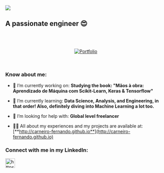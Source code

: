 <img src="https://github.com/carneiro-fernando/carneiro-fernando/raw/main/assets/fernando-carneiro_GIF2023.gif"> 

<h2>A passionate engineer 😍</h2><br><br>

<p align=center>
    <a href="https://carneiro-fernando.github.io/">
        <img src="https://img.shields.io/badge/Visite%20meu%20portfolio-4254f5?style=for-the-badge" alt="Portfolio">
    </a>
</p><br>

<h3 align="left">Know about me:</h3>

- 🔭 I’m currently working on:  **Studying the book: "Mãos à obra: Aprendizado de Máquina com Scikit-Learn, Keras & Tensorflow"**

- 🌱 I’m currently learning: **Data Science, Analysis, and Engineering, in that order! Also, definitely diving into Machine Learning a lot too.**

- 🤝 I’m looking for help with:   **Global level freelancer**

- 👨‍💻 All about my experiences and my projects are available at: [**http://carneiro-fernando.github.io**](http://carneiro-fernando.github.io)

<h3 align="left">Connect with me in my LinkedIn:</h3>
<p align="left">
<a href="https://www.linkedin.com/in/fernando-carneiro-5942a982/" target="blank"><img align="center" src="https://icons.iconarchive.com/icons/limav/flat-gradient-social/256/Linkedin-icon.png" alt="https://www.linkedin.com/in/fernando-carneiro-5942a982/" width="30" height="30"/></a>
</p>

<!-- <h3 align="left">Languages and Tools:</h3>
<p align="left"> <a href="https://www.w3schools.com/cs/" target="_blank"> <img src="https://raw.githubusercontent.com/devicons/devicon/master/icons/csharp/csharp-original.svg" alt="csharp" width="40" height="40"/> </a> <a href="https://www.w3schools.com/css/" target="_blank"> <img src="https://raw.githubusercontent.com/devicons/devicon/master/icons/css3/css3-original-wordmark.svg" alt="css3" width="40" height="40"/> </a> <a href="https://expressjs.com" target="_blank"> <img src="https://raw.githubusercontent.com/devicons/devicon/master/icons/express/express-original-wordmark.svg" alt="express" width="40" height="40"/> </a> <a href="https://www.figma.com/" target="_blank"> <img src="https://www.vectorlogo.zone/logos/figma/figma-icon.svg" alt="figma" width="40" height="40"/> </a> <a href="https://git-scm.com/" target="_blank"> <img src="https://www.vectorlogo.zone/logos/git-scm/git-scm-icon.svg" alt="git" width="40" height="40"/> </a> <a href="https://www.w3.org/html/" target="_blank"> <img src="https://raw.githubusercontent.com/devicons/devicon/master/icons/html5/html5-original-wordmark.svg" alt="html5" width="40" height="40"/> </a> <a href="https://www.java.com" target="_blank"> <img src="https://raw.githubusercontent.com/devicons/devicon/master/icons/java/java-original.svg" alt="java" width="40" height="40"/> </a> <a href="https://developer.mozilla.org/en-US/docs/Web/JavaScript" target="_blank"> <img src="https://raw.githubusercontent.com/devicons/devicon/master/icons/javascript/javascript-original.svg" alt="javascript" width="40" height="40"/> </a> <a href="https://www.linux.org/" target="_blank"> <img src="https://raw.githubusercontent.com/devicons/devicon/master/icons/linux/linux-original.svg" alt="linux" width="40" height="40"/> </a> <a href="https://www.mysql.com/" target="_blank"> <img src="https://raw.githubusercontent.com/devicons/devicon/master/icons/mysql/mysql-original-wordmark.svg" alt="mysql" width="40" height="40"/> </a> <a href="https://nodejs.org" target="_blank"> <img src="https://raw.githubusercontent.com/devicons/devicon/master/icons/nodejs/nodejs-original-wordmark.svg" alt="nodejs" width="40" height="40"/> </a> <a href="https://www.photoshop.com/en" target="_blank"> <img src="https://raw.githubusercontent.com/devicons/devicon/master/icons/photoshop/photoshop-line.svg" alt="photoshop" width="40" height="40"/> </a> <a href="https://www.php.net" target="_blank"> <img src="https://raw.githubusercontent.com/devicons/devicon/master/icons/php/php-original.svg" alt="php" width="40" height="40"/> </a> <a href="https://www.sketch.com/" target="_blank"> <img src="https://www.vectorlogo.zone/logos/sketchapp/sketchapp-icon.svg" alt="sketch" width="40" height="40"/> </a> <a href="https://developer.apple.com/swift/" target="_blank"> <img src="https://raw.githubusercontent.com/devicons/devicon/master/icons/swift/swift-original.svg" alt="swift" width="40" height="40"/> </a> <a href="https://www.adobe.com/products/xd.html" target="_blank"> <img src="https://cdn.worldvectorlogo.com/logos/adobe-xd.svg" alt="xd" width="40" height="40"/> </a> </p>

<p><img align="left" src="https://github-readme-stats.vercel.app/api/top-langs?username=carneiro-fernando&show_icons=true&locale=en&layout=compact" alt="carneiro-fernando" /></p>

<p>&nbsp;<img align="center" src="https://github-readme-stats.vercel.app/api?username=carneiro-fernando&show_icons=true&locale=en" alt="carneiro-fernando" /></p>

<p><img align="center" src="https://github-readme-streak-stats.herokuapp.com/?user=carneiro-fernando&" alt="carneiro-fernando" /></p> 
-->

<!--
![Hi, I'm Fernando 👋 I'm a 🇧🇷 Brazilian 💻 Computer Engineering 🚀  I ❤️ technology and science]

how to make this gif ?

I made my with https://codesandbox.io/s/github-profile-2ijk7
Then i recorded my screen to gif on Mac with Quicktime and https://gist.github.com/tskaggs/6394639
-->

<!--
**carneiro-fernando/carneiro-fernando** is a ✨ _special_ ✨ repository because its `README.md` (this file) appears on your GitHub profile.

Here are some ideas to get you started:

- 🔭 I’m currently working on ...
- 🌱 I’m currently learning ...
- 👯 I’m looking to collaborate on ...
- 🤔 I’m looking for help with ...
- 💬 Ask me about ...
- 📫 How to reach me: ...
- 😄 Pronouns: ...
- ⚡ Fun fact: ...
-->
